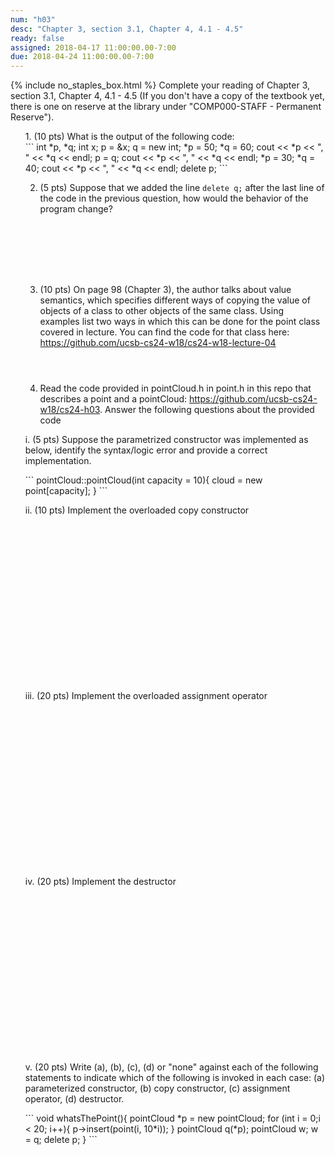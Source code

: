 ```yaml
---
num: "h03"
desc: "Chapter 3, section 3.1, Chapter 4, 4.1 - 4.5"
ready: false
assigned: 2018-04-17 11:00:00.00-7:00
due: 2018-04-24 11:00:00.00-7:00
---
```

{% include no_staples_box.html %}
Complete your reading of Chapter 3, section 3.1, Chapter 4, 4.1 - 4.5   (If you don't have a copy of the textbook yet, there is one on reserve at the library under "COMP000-STAFF - Permanent Reserve").

<ol markdown="1">
1. (10 pts) What is the output of the following code:

<div markdown="1">
```
int *p, *q;
int x;
p = &x;
q = new int;
*p = 50;
*q = 60;
cout << *p << ", "   << *q << endl;
p = q;
cout << *p << ", "  <<  *q << endl;
*p = 30;
*q = 40;
cout << *p << ", " << *q << endl;
delete p;
```
</div>

2. (5 pts) Suppose that we added the line <code>delete q;</code> after the last line of the code in the previous question, how would the behavior of the program change? 

<div style="margin-bottom:8em"></div>

3. (10 pts) On page 98 (Chapter 3), the author talks about value semantics, which specifies different ways of copying the value of objects of a class to other objects of the same class. Using examples list two ways in which this can be done for the point class covered in lecture. You can find the code for that class here: <a href="https://github.com/ucsb-cs24-w18/cs24-w18-lecture-04">https://github.com/ucsb-cs24-w18/cs24-w18-lecture-04</a>

<div style="margin-bottom:4em"></div>

4. Read the code provided in pointCloud.h in point.h in this repo that describes a point and a pointCloud: <a href="https://github.com/ucsb-cs24-w18/cs24-h03">https://github.com/ucsb-cs24-w18/cs24-h03</a>. Answer the following questions about the provided code


i. (5 pts) Suppose the parametrized constructor was implemented as below, identify the syntax/logic error and provide a correct implementation.
<div markdown="1">
```
pointCloud::pointCloud(int capacity = 10){
	cloud = new point[capacity];
}
```
</div>
<div class="pagebreak"></div>

ii. (10 pts) Implement the overloaded copy constructor 
<div style="margin-bottom:20em"></div>

iii. (20 pts) Implement the overloaded assignment operator
<div style="margin-bottom:20em"></div>

iv. (20 pts) Implement the destructor
<div style="margin-bottom:20em"></div>

v. (20 pts) Write (a), (b), (c), (d) or "none" against each of the following statements to indicate which of the following is invoked in each case: (a) parameterized constructor, (b) copy constructor, (c) assignment operator, (d) destructor.  

<div markdown="1">
```
void whatsThePoint(){
	pointCloud *p = new pointCloud;
	for (int i = 0;i < 20; i++){
		p->insert(point(i, 10*i));
	}
	pointCloud q(*p);
	pointCloud w;
	w = q;
	delete p;
}
```
</div>


</ol>
